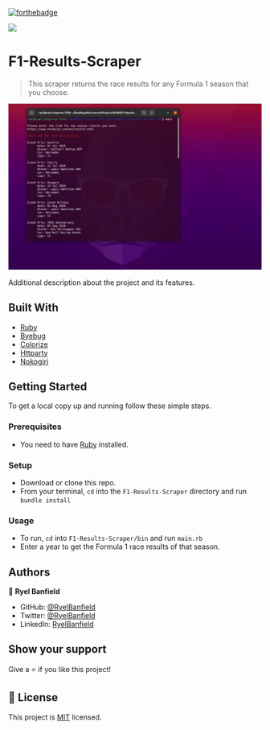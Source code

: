 [![forthebadge](https://forthebadge.com/images/badges/made-with-ruby.svg)](https://forthebadge.com)

![](https://img.shields.io/badge/Microverse-blueviolet)

# F1-Results-Scraper

> This scraper returns the race results for any Formula 1 season that you choose.

![screenshot](./screenshot.png)

Additional description about the project and its features.

## Built With
- [Ruby](https://www.ruby-lang.org/en/)
- [Byebug](https://github.com/deivid-rodriguez/byebug)
- [Colorize](https://github.com/fazibear/colorize)
- [Httparty](https://github.com/jnunemaker/httparty)
- [Nokogiri](https://nokogiri.org/)

## Getting Started

To get a local copy up and running follow these simple steps.

### Prerequisites
- You need to have [Ruby](https://www.ruby-lang.org/en/) installed.

### Setup

- Download or clone this repo.
- From your terminal, `cd` into the `F1-Results-Scraper` directory and run `bundle install`

### Usage

- To run, `cd` into `F1-Results-Scraper/bin` and run `main.rb`
- Enter a year to get the Formula 1 race results of that season.

## Authors

👤 **Ryel Banfield**

- GitHub: [@RyelBanfield](https://github.com/RyelBanfield)
- Twitter: [@RyelBanfield](https://twitter.com/RyelBanfield)
- LinkedIn: [RyelBanfield](https://www.linkedin.com/in/ryel-banfield/)

## Show your support

Give a ⭐️ if you like this project!

## 📝 License

This project is [MIT](LICENSE) licensed.
